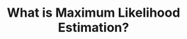 ---
title: What is Maximum Likelihood Estimation?
tags: [MLE]
style: fill
color: danger
description: Understand Maximum Likelihood Estimation
external_url: https://rla020.tistory.com/36
---